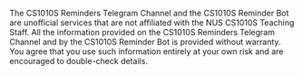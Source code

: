 The CS1010S Reminders Telegram Channel and the CS1010S Reminder Bot are unofficial services that are not affiliated with the NUS CS1010S Teaching Staff. All the information provided on the CS1010S Reminders Telegram Channel and by the CS1010S Reminder Bot is provided without warranty. You agree that you use such information entirely at your own risk and are encouraged to double-check details.